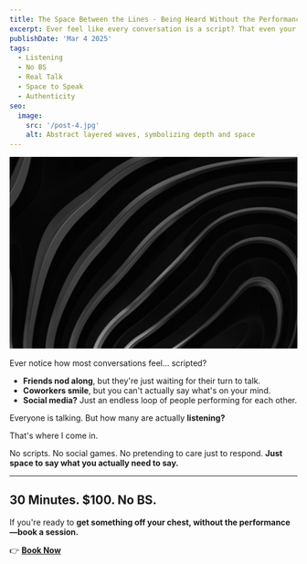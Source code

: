 ```yaml
---
title: The Space Between the Lines - Being Heard Without the Performance
excerpt: Ever feel like every conversation is a script? That even your closest friends aren't really listening? Here, there's no script. No fixing. No BS. Just space to say what you actually need to say.
publishDate: 'Mar 4 2025'
tags:
  - Listening
  - No BS
  - Real Talk
  - Space to Speak
  - Authenticity
seo:
  image:
    src: '/post-4.jpg'
    alt: Abstract layered waves, symbolizing depth and space
---
```


![Abstract layered waves, symbolizing depth and space](/post-4.jpg)

Ever notice how most conversations feel... scripted?

- **Friends nod along**, but they're just waiting for their turn to talk. 
- **Coworkers smile**, but you can't actually say what's on your mind.
- **Social media?** Just an endless loop of people performing for each other.

Everyone is talking. But how many are actually **listening?**

That's where I come in. 

No scripts. No social games. No pretending to care just to respond. **Just space to say what you actually need to say.**

---

## **30 Minutes. $100. No BS.**  
If you're ready to **get something off your chest, without the performance—book a session.**

👉 [**Book Now**](https://calendly.com/listen-no-bs/30min/)
